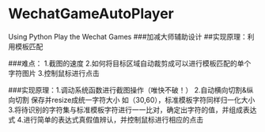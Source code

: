 # WechatGameAutoPlayer
Using Python Play the Wechat Games
###加减大师辅助设计
##实现原理：利用模板匹配

###难点： 1.截图的速度
         2.如何将目标区域自动裁剪成可以进行模板匹配的单个字符图片
         3.控制鼠标进行点击

###实现原理：1.调动系统函数进行截图操作（唯快不破！）
            2.自动横向切割&纵向切割 保存并resize成统一字符大小 如（30,60），标准模板字符同样归一化大小
            3.将待识别的字符集与标准模板字符进行一一比对，确定出字符的值，并组成表达式
            4.进行简单的表达式真假值辨认，并控制鼠标进行相应的点击
